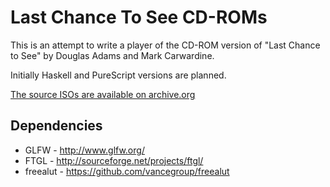 # Last Chance To See CD-ROMs

This is an attempt to write a player of the CD-ROM version of "Last Chance to See" by Douglas Adams and Mark Carwardine.

Initially Haskell and PureScript versions are planned.

[The source ISOs are available on archive.org](https://archive.org/details/Last_Chance_To_See_CDs)

## Dependencies

* GLFW - http://www.glfw.org/
* FTGL - http://sourceforge.net/projects/ftgl/
* freealut - https://github.com/vancegroup/freealut
